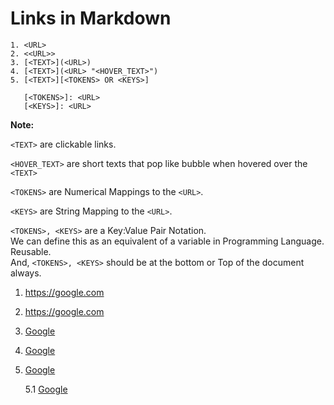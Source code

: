 [1]:https://google.com
[Google]:https://google.com


# Links in Markdown

    1. <URL>
    2. <<URL>>
    3. [<TEXT>](<URL>)
    4. [<TEXT>](<URL> "<HOVER_TEXT>")
    5. [<TEXT>][<TOKENS> OR <KEYS>]
       
       [<TOKENS>]: <URL>
       [<KEYS>]: <URL>


**Note:**  

`<TEXT>` are clickable links.

`<HOVER_TEXT>` are short texts that pop like bubble when hovered over the `<TEXT>`

`<TOKENS>` are Numerical Mappings to the `<URL>`. 

`<KEYS>` are String Mapping to the `<URL>`.

`<TOKENS>, <KEYS>` are a Key:Value Pair Notation.
<br>We can define this as an equivalent of a variable in Programming Language. Reusable.
<br> And, `<TOKENS>, <KEYS>` should be at the bottom or Top of the document always.

1. https://google.com
2. <https://google.com>
3. [Google](https://google.com)
4. [Google](https://google.com "Links to Google Search Engine")
5. [Google][1]
   
   5.1 [Google][Google]
    
    [1]:https://google.com
    [Google]:https://google.com

